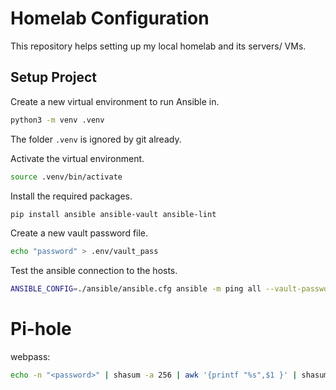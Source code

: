 # Homelab Configuration

This repository helps setting up my local homelab and its servers/ VMs.

## Setup Project

Create a new virtual environment to run Ansible in.

```bash
python3 -m venv .venv
```

The folder `.venv` is ignored by git already.

Activate the virtual environment.

```bash
source .venv/bin/activate
```

Install the required packages.

```bash
pip install ansible ansible-vault ansible-lint
```

Create a new vault password file.

```bash
echo "password" > .env/vault_pass
```

Test the ansible connection to the hosts.

```bash
ANSIBLE_CONFIG=./ansible/ansible.cfg ansible -m ping all --vault-password-file ansible/.env/vault_pass
```

# Pi-hole

webpass:

```bash
echo -n "<password>" | shasum -a 256 | awk '{printf "%s",$1 }' | shasum -a 256 | sed 's/ .*//g'
```